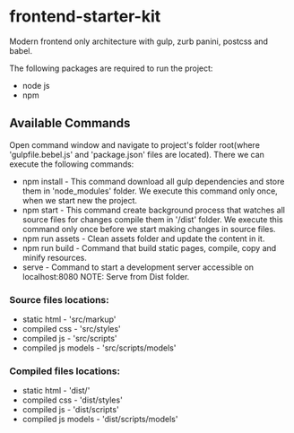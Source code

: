 # frontend-starter-kit
Modern frontend only architecture with gulp, zurb panini, postcss and babel.

The following packages are required to run the project:
- node js
- npm


## Available Commands
Open command window and navigate to project's folder root(where 'gulpfile.bebel.js' and 'package.json' files are located). There we can execute the following commands:
- npm install - This command download all gulp dependencies and store them in 'node_modules' folder. We execute this command only once, when we start new the project.
- npm start - This command create background process that watches all source files for changes compile them in '/dist' folder. We execute this command only once before we start making changes in source files.
- npm run assets - Clean assets folder and update the content in it.
- npm run build - Command that build static pages, compile, copy and minify resources.
- serve - Command to start a development server accessible on localhost:8080 NOTE: Serve from Dist folder.

### Source files locations:
- static html - 'src/markup'
- compiled css - 'src/styles'
- compiled js - 'src/scripts'
- compiled js models - 'src/scripts/models'

### Compiled files locations:
- static html - 'dist/'
- compiled css - 'dist/styles'
- compiled js - 'dist/scripts'
- compiled js models - 'dist/scripts/models'